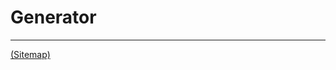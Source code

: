 # Generator

---

[(Sitemap)](https://github.com/way-of-the-sunvox/Way-of-the-SunVox/blob/master/Sitemap.md)
